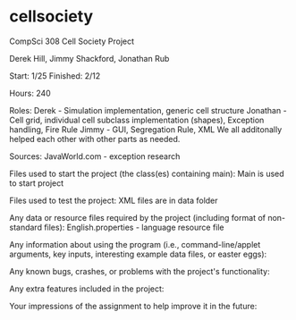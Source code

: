 # cellsociety

CompSci 308 Cell Society Project

Derek Hill, Jimmy Shackford, Jonathan Rub

Start: 1/25
Finished: 2/12

Hours: 240

Roles:
Derek - Simulation implementation, generic cell structure
Jonathan - Cell grid, individual cell subclass implementation (shapes), Exception handling, Fire Rule
Jimmy - GUI, Segregation Rule, XML
We all additonally helped each other with other parts as needed.

Sources:
JavaWorld.com - exception research

Files used to start the project (the class(es) containing main):
Main is used to start project

Files used to test the project:
XML files are in data folder


Any data or resource files required by the project (including format of non-standard files):
English.properties - language resource file

Any information about using the program (i.e., command-line/applet arguments, key inputs, interesting example data files, or easter eggs):


Any known bugs, crashes, or problems with the project's functionality:


Any extra features included in the project:


Your impressions of the assignment to help improve it in the future:

